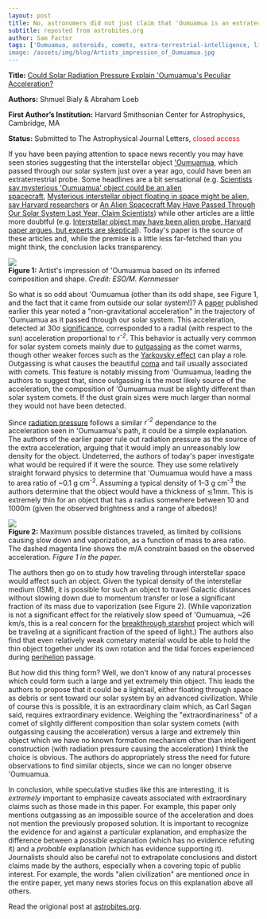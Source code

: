 ```yaml
---
layout: post
title: No, astronomers did not just claim that 'Oumuamua is an extraterrestrial probe
subtitle: reposted from astrobites.org
author: Sam Factor
tags: ['Oumuamua, asteroids, comets, extra-terrestrial-intelligence, light sails, solar system]
image: /assets/img/blog/Artists_impression_of_Oumuamua.jpg
---
```


<strong>Title:</strong>&nbsp;<a href="https://arxiv.org/abs/1810.11490">Could Solar Radiation Pressure Explain 'Oumuamua's Peculiar Acceleration?</a>

<strong>Authors:</strong> Shmuel Bialy &amp; Abraham Loeb

<strong>First Author’s Institution:</strong> Harvard Smithsonian Center for Astrophysics, Cambridge, MA

<strong>Status:</strong> Submitted to The Astrophysical Journal Letters,&nbsp;<span style="font-weight: 400; color: #ff0000;">closed access</span>

If you have been paying attention to space news recently you may have seen stories suggesting that the interstellar object <a href="https://astrobites.org/2017/12/20/on-the-origins-of-our-interstellar-visitor-oumuamua/">'Oumuamua</a>, which passed through our solar system just over a year ago, could have been an extraterrestrial probe. Some headlines are a bit sensational (e.g.&nbsp;<a href="https://www.nbcnews.com/mach/science/scientists-say-mysterious-oumuamua-object-could-be-alien-spacecraft-ncna931381">Scientists say mysterious 'Oumuamua' object could be an alien spacecraft</a>,&nbsp;<a href="https://www.usatoday.com/story/news/nation-now/2018/11/06/mysterious-oumuamua-object-space-alien-probe-harvard/1900213002/">Mysterious interstellar object floating in space might be alien, say Harvard researchers</a>&nbsp;or <a href="https://www.iflscience.com/space/our-first-interstellar-visitor-could-have-been-an-alien-lightsail-spacecraft-claim-scientists/">An Alien Spacecraft May Have Passed Through Our Solar System Last Year, Claim Scientists</a>) while other articles are a little more doubtful (e.g.&nbsp;<a href="https://www.cnn.com/2018/11/06/health/oumuamua-alien-probe-harvard-intl/index.html">Interstellar object may have been alien probe, Harvard paper argues, but experts are skeptical</a>). Today's paper is the source of these articles and, while the premise is a little less far-fetched than you might think, the conclusion lacks transparency.

<div class="img">
<img src="/assets/img/blog/Artists_impression_of_ʻOumuamua.jpg">
<div class="caption"><strong>Figure 1:</strong> Artist's impression of 'Oumuamua based on its inferred composition and shape. <em>Credit: ESO/M. Kornmesser</em></div>
</div>

So what is so odd about 'Oumuamua (other than its odd shape, see Figure 1, and the fact that it came from outside our solar system!)? A <a href="https://ui.adsabs.harvard.edu/#abs/2018Natur.559..223M/abstract">paper</a> published earlier this year noted a "non-gravitational acceleration" in the trajectory of 'Oumuamua as it passed through our solar system. This acceleration, detected at 30σ <a href="https://thecuriousastronomer.wordpress.com/2014/06/26/what-does-a-1-sigma-3-sigma-or-5-sigma-detection-mean/">significance</a>, corresponded to a radial (with respect to the sun) acceleration proportional to <em>r<sup>-2</sup></em>. This behavior is actually very common for solar system comets mainly due to <a href="http://www.open.ac.uk/science/research/rosetta/comets">outgassing</a> as the comet warms, though other weaker forces such as the&nbsp;<a href="https://en.wikipedia.org/wiki/Yarkovsky_effect">Yarkovsky effect</a> can play a role. Outgassing&nbsp;is what causes the beautiful <a href="https://rosetta.jpl.nasa.gov/science/comet-primer/anatomy-comet">coma</a> and tail usually associated with comets. This feature is notably missing from 'Oumuamua, leading the authors to suggest that, since outgassing is the most likely source of the acceleration, the composition of 'Oumuamua must be slightly different than solar system comets. If the dust grain sizes were much larger than normal they would not have been detected.

Since <a href="https://en.wikipedia.org/wiki/Radiation_pressure">radiation pressure</a> follows a similar&nbsp;<em>r<sup>-2</sup></em> dependance to the acceleration seen in 'Oumuamua's path, it could be a simple explanation. The authors of the earlier paper rule out radiation pressure as the source of the extra acceleration, arguing that it would imply an unreasonably low density for the object. Undeterred, the authors of today's paper investigate what would be required if it were the source.&nbsp;They use some relatively straight forward physics to determine that 'Oumuamua would have a mass to area ratio of ~0.1 g cm<sup>-2</sup>. Assuming a typical density of 1–3 g cm<sup>-3</sup> the authors determine that the object would have a thickness of ≲1mm. This is extremely thin for an object that has a radius somewhere between 10 and 1000m (given the observed brightness and a range of albedos)!

<div class="img">
<img src="/assets/img/blog/L_max.png">
<div class="caption"><strong>Figure 2:</strong> Maximum possible distances traveled, as limited by collisions causing slow down and vaporization, as a function of mass to area ratio. The dashed magenta line shows the m/A constraint based on the observed acceleration. <em>Figure 1 in the paper.</em></div>
</div>

The authors then go on to study how traveling through interstellar space would affect such an object. Given the typical density of the interstellar medium (ISM), it is possible for such an object to travel Galactic distances without slowing down due to momentum transfer or lose a significant fraction of its mass due to vaporization (see Figure 2). (While vaporization is not a significant effect for the relatively slow speed of 'Oumuamua, ~26 km/s, this is a real concern for the <a href="https://breakthroughinitiatives.org/initiative/3">breakthrough starshot</a> project which will be traveling at a significant fraction of the speed of light.) The authors also find that even relatively weak cometary material would be able to hold the thin object together under its own rotation and the tidal forces experienced during <a href="http://astronomy.swin.edu.au/cosmos/P/Perihelion">perihelion</a> passage.

But how did this thing form? Well, we don't know of any natural processes which could form such a large and yet extremely thin object. This leads the authors to propose that it could be a lightsail, either floating through space as debris or sent toward our solar system by an advanced civilization. While of course this is possible, it is an extraordinary claim which, as Carl Sagan said, requires extraordinary evidence. Weighing the "extraordinariness" of a comet of slightly different composition than solar system comets (with outgassing causing the acceleration) versus a large and extremely thin object which we have no known formation mechanism other than intelligent construction (with radiation pressure causing the acceleration) I think the choice is obvious. The authors do appropriately stress the need for future observations to find similar objects, since we can no longer observe 'Oumuamua.

In conclusion, while speculative studies like this are interesting, it is <em>extremely</em> important to emphasize caveats associated with extraordinary claims such as those made in this paper. For example, this paper only mentions outgassing as an impossible source of the acceleration and does not mention the previously proposed solution. It is important to recognize the evidence for and against a particular explanation, and emphasize the difference between a <em>possible</em> explanation (which has no evidence refuting it) and a <em>probable</em> explanation (which has evidence supporting it). Journalists should also be careful not to extrapolate conclusions and distort claims made by the authors, especially when a covering topic of public interest. For example, the words "alien civilization" are mentioned <em>once</em> in the entire paper, yet many news stories focus on this explanation above all others.

Read the origional post at [astrobites.org](https://astrobites.org/2018/11/07/oumuamua-is-likely-not-an-extraterrestrial-probe/).

